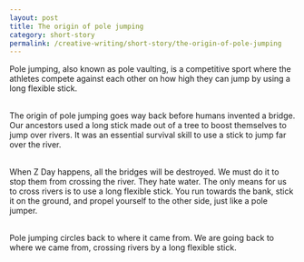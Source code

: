 ```yaml
---
layout: post
title: The origin of pole jumping
category: short-story
permalink: /creative-writing/short-story/the-origin-of-pole-jumping
---
```


Pole jumping, also known as pole vaulting, is a competitive sport where the athletes compete against each other on how high they can jump by using a long flexible stick.
<br /><br />

The origin of pole jumping goes way back before humans invented a bridge. Our ancestors used a long stick made out of a tree to boost themselves to jump over rivers. It was an essential survival skill to use a stick to jump far over the river.
<br /><br />

When Z Day happens, all the bridges will be destroyed. We must do it to stop them from crossing the river. They hate water. The only means for us to cross rivers is to use a long flexible stick. You run towards the bank, stick it on the ground, and propel yourself to the other side, just like a pole jumper.
<br /><br />

Pole jumping circles back to where it came from. We are going back to where we came from, crossing rivers by a long flexible stick.
<br /><br />
